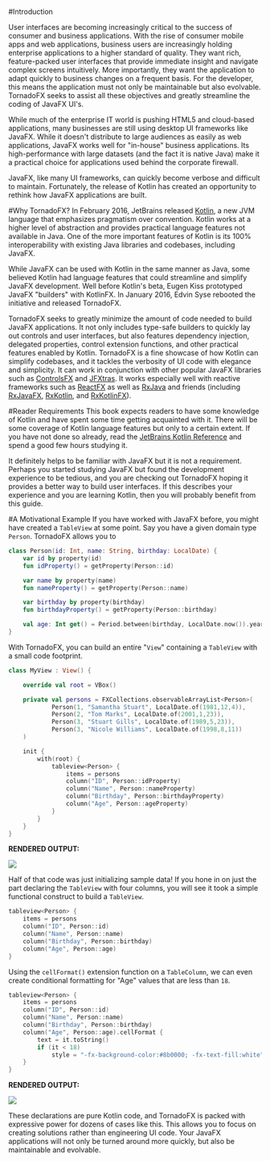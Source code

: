 #Introduction

User interfaces are becoming increasingly critical to the success of consumer and business applications. With the rise of consumer mobile apps and web applications, business users are increasingly holding enterprise applications to a higher standard of quality.  They want rich, feature-packed user interfaces that provide immediate insight and navigate complex screens intuitively. More importantly, they want the application to adapt quickly to business changes on a frequent basis. For the developer, this means the application must not only be maintainable but also evolvable. TornadoFX seeks to assist all these objectives and greatly streamline the coding of JavaFX UI's.

While much of the enterprise IT world is pushing HTML5 and cloud-based applications, many businesses are still using desktop UI frameworks like JavaFX. While it doesn't distribute to large audiences as easily as web applications, JavaFX works well for "in-house" business applications. Its high-performance with large datasets (and the fact it is native Java) make it a practical choice for applications used behind the corporate firewall.

JavaFX, like many UI frameworks, can quickly become verbose and difficult to maintain. Fortunately, the release of Kotlin has created an opportunity to rethink how JavaFX applications are built.

#Why TornadoFX? 
In February 2016, JetBrains released [Kotlin](http://kotlinlang.org), a new JVM language that emphasizes pragmatism over convention. Kotlin works at a higher level of abstraction and provides practical language features not available in Java. One of the more important features of Kotlin is its 100% interoperability with existing Java libraries and codebases, including JavaFX.

While JavaFX can be used with Kotlin in the same manner as Java, some believed Kotlin had language features that could streamline and simplify JavaFX development. Well before Kotlin's beta, Eugen Kiss prototyped JavaFX "builders" with KotlinFX. In January 2016, Edvin Syse rebooted the initiative and released TornadoFX. 

TornadoFX seeks to greatly minimize the amount of code needed to build JavaFX applications. It not only includes type-safe builders to quickly lay out controls and user interfaces, but also features dependency injection, delegated properties, control extension functions, and other practical features enabled by Kotlin. TornadoFX is a fine showcase of how Kotlin can simplify codebases, and it tackles the verbosity of UI code with elegance and simplicity. It can work in conjunction with other popular JavaFX libraries such as [ControlsFX](http://fxexperience.com/controlsfx/) and [JFXtras](http://jfxtras.org/). It works especially well with reactive frameworks such as [ReactFX](https://github.com/TomasMikula/ReactFX) as well as [RxJava](https://github.com/ReactiveX/RxJava) and friends (including [RxJavaFX](https://github.com/ReactiveX/RxJavaFX), [RxKotlin](https://github.com/ReactiveX/RxKotlin), and [RxKotlinFX](https://github.com/thomasnield/RxKotlinFX)). 


#Reader Requirements
This book expects readers to have some knowledge of Kotlin and have spent some time getting acquainted with it. There will be some coverage of Kotlin language features but only to a certain extent. If you have not done so already, read the [JetBrains Kotlin Reference](https://kotlinlang.org/docs/reference/) and spend a good few hours studying it. 

It definitely helps to be familiar with JavaFX but it is not a requirement. Perhaps you started studying JavaFX but found the development experience to be tedious, and you are checking out TornadoFX hoping it provides a better way to build user interfaces. If this describes your experience and you are learning Kotlin, then you will probably benefit from this guide. 

#A Motivational Example
If you have worked with JavaFX before, you might have created a `TableView` at some point. Say you have a given domain type `Person`. TornadoFX allows you to 

```kotlin
class Person(id: Int, name: String, birthday: LocalDate) {
    var id by property(id)
    fun idProperty() = getProperty(Person::id)

    var name by property(name)
    fun nameProperty() = getProperty(Person::name)

    var birthday by property(birthday)
    fun birthdayProperty() = getProperty(Person::birthday)

    val age: Int get() = Period.between(birthday, LocalDate.now()).years
}
```

With TornadoFX, you can build an entire "`View`" containing a `TableView` with a small code footprint.

```kotlin
class MyView : View() {

    override val root = VBox()

    private val persons = FXCollections.observableArrayList<Person>(
            Person(1, "Samantha Stuart", LocalDate.of(1981,12,4)),
            Person(2, "Tom Marks", LocalDate.of(2001,1,23)),
            Person(3, "Stuart Gills", LocalDate.of(1989,5,23)),
            Person(3, "Nicole Williams", LocalDate.of(1998,8,11))
    )

    init {
        with(root) {
            tableview<Person> {
                items = persons
                column("ID", Person::idProperty)
                column("Name", Person::nameProperty)
                column("Birthday", Person::birthdayProperty)
                column("Age", Person::ageProperty)
            }
        }
    }
}
```

**RENDERED OUTPUT:**

![](https://camo.githubusercontent.com/21d91e000f36556b67bea322ff1152199aee483e/68747470733a2f2f692e696d6775722e636f6d2f41474d435038532e706e67)

Half of that code was just initializing sample data! If you hone in on just the part declaring the `TableView` with four columns, you will see it took a simple functional construct to build a `TableView`.

```kotlin
tableview<Person> {
    items = persons
    column("ID", Person::id)
    column("Name", Person::name)
    column("Birthday", Person::birthday)
    column("Age", Person::age)
}
```

Using the `cellFormat()` extension function on a `TableColumn`, we can even create conditional formatting for "Age" values that are less than `18`.

```kotlin
tableview<Person> {
	items = persons
	column("ID", Person::id)
	column("Name", Person::name)
	column("Birthday", Person::birthday)
	column("Age", Person::age).cellFormat {
		text = it.toString()
		if (it < 18)
			style = "-fx-background-color:#8b0000; -fx-text-fill:white"
	}
}
```

**RENDERED OUTPUT:**

![](https://camo.githubusercontent.com/dbc9a172be484e4ab8eeb0accc3799500e9fe791/68747470733a2f2f692e696d6775722e636f6d2f4d7932475545762e706e67)

These declarations are pure Kotlin code, and TornadoFX is packed with expressive power for dozens of cases like this. This allows you to focus on creating solutions rather than engineering UI code. Your JavaFX applications will not only be turned around more quickly, but also be maintainable and evolvable.





